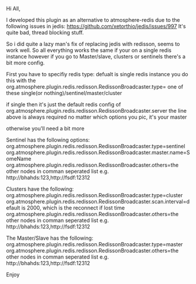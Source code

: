 Hi All,

I developed this plugin as an alternative to atmosphere-redis due to the following issues in jedis:
https://github.com/xetorthio/jedis/issues/997
It's quite bad, thread blocking stuff.

So i did quite a lazy man's fix of replacing jedis with redisson, seems to work well.
So all everything works the same if your on a single redis instance however if you go to 
Master/slave, clusters or sentinels there's a bit more config.

First you have to specifiy redis type: defualt is single redis instance
you do this with the 
org.atmosphere.plugin.redis.redisson.RedissonBroadcaster.type=
one of these single(or nothing)/sentinel/master/cluster

if single then it's just the default redis config of 
org.atmosphere.plugin.redis.redisson.RedissonBroadcaster.server
the line above is always required no matter which options you pic, it's your master

otherwise you'll need a bit more

Sentinel has the following options:
org.atmosphere.plugin.redis.redisson.RedissonBroadcaster.type=sentinel
org.atmosphere.plugin.redis.redisson.RedissonBroadcaster.master.name=SomeName
org.atmosphere.plugin.redis.redisson.RedissonBroadcaster.others=the other nodes in comman seperated list e.g. http://bhahds:123,http://fsdf:12312

Clusters have the following:
org.atmosphere.plugin.redis.redisson.RedissonBroadcaster.type=cluster
org.atmosphere.plugin.redis.redisson.RedissonBroadcaster.scan.interval=default is 2000, which is the reconnect if lost time
org.atmosphere.plugin.redis.redisson.RedissonBroadcaster.others=the other nodes in comman seperated list e.g. http://bhahds:123,http://fsdf:12312

The Master/Slave has the following:
org.atmosphere.plugin.redis.redisson.RedissonBroadcaster.type=master
org.atmosphere.plugin.redis.redisson.RedissonBroadcaster.others=the other nodes in comman seperated list e.g. http://bhahds:123,http://fsdf:12312

Enjoy
